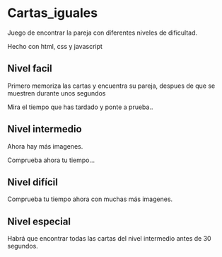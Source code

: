 # Cartas_iguales

Juego de encontrar la pareja con diferentes niveles de dificultad.

Hecho con html, css y javascript

## Nivel facil
Primero memoriza las cartas y encuentra su pareja, despues de que se muestren durante unos segundos

Mira el tiempo que has tardado y ponte a prueba..

## Nivel intermedio
Ahora hay más imagenes.

Comprueba ahora tu tiempo...

## Nivel difícil
Comprueba tu tiempo ahora con muchas más imagenes.

## Nivel especial
Habrá que encontrar todas las cartas del nivel intermedio antes de 30 segundos.






